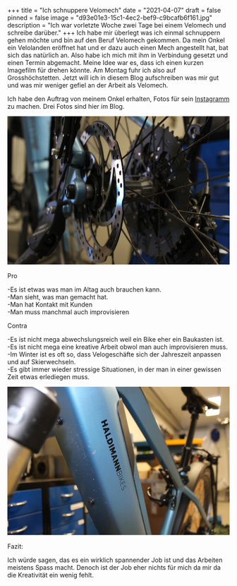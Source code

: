+++
title = "Ich schnuppere Velomech"
date = "2021-04-07"
draft = false
pinned = false
image = "d93e01e3-15c1-4ec2-bef9-c9bcafb6f161.jpg"
description = "Ich war vorletzte Woche zwei Tage bei einem Velomech und schreibe darüber."
+++
Ich habe mir überlegt was ich einmal schnuppern gehen möchte und bin auf den Beruf Velomech gekommen. Da mein Onkel ein Velolanden eröffnet hat und er dazu auch einen Mech angestellt hat, bat sich das natürlich an. Also habe ich mich mit ihm in Verbindung gesetzt und einen Termin abgemacht. Meine Idee war es, dass ich einen kurzen Imagefilm für drehen könnte. Am Montag fuhr ich also auf Grosshöchstetten. Jetzt will ich in diesem Blog aufschreiben was mir gut und was mir weniger gefiel an der Arbeit als Velomech.

Ich habe den Auftrag von meinem Onkel erhalten, Fotos für sein [Instagramm](https://www.instagram.com/haldimannbikes/) zu machen. Drei Fotos sind hier im Blog.

![](a467e09d-8847-43c8-9e76-540f4f76223e.jpg)

Pro

\-Es ist etwas was man im Altag auch brauchen kann.\
-Man sieht, was man gemacht hat.\
-Man hat Kontakt mit Kunden\
-Man muss manchmal auch improvisieren

Contra 

\-Es ist nicht mega abwechslungsreich weil ein Bike eher ein Baukasten ist.\
-Es ist nicht mega eine kreative Arbeit obwol man auch improvisieren muss.\
-Im Winter ist es oft so, dass Velogeschäfte sich der Jahreszeit anpassen und auf Skierwechseln.\
-Es gibt immer wieder stressige Situationen, in der man in einer gewissen Zeit etwas erlediegen muss.

![](485031e3-8461-4173-939e-dc30edff54d4.jpg)

Fazit:

Ich würde sagen, das es ein wirklich spannender Job ist und das Arbeiten meistens Spass macht. Denoch ist der Job eher nichts für mich da mir da die Kreativität ein wenig fehlt.